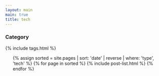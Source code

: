 ```yaml
---
layout: main
main: true
title: tech
---
```




<div class="category-container">
    <h3>Category</h3>
    {% include tags.html %}
</div>

<div class="columns">
    <ul class="catalogue">
        {% assign sorted = site.pages | sort: 'date' | reverse | where: 'type', 'tech' %}
        {% for page in sorted %}
        {% include post-list.html %}
        {% endfor %}
    </ul>
</div>